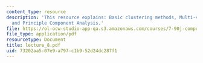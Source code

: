 ```yaml
---
content_type: resource
description: 'This resource explains: Basic clustering methods, Multi-variate gaussians,
  and Principle Component Analysis.'
file: https://ol-ocw-studio-app-qa.s3.amazonaws.com/courses/7-90j-computational-functional-genomics-spring-2005/73202aa507e9a797c1b952d24dc287f1_lecture_8.pdf
file_type: application/pdf
resourcetype: Document
title: lecture_8.pdf
uid: 73202aa5-07e9-a797-c1b9-52d24dc287f1
---
```

